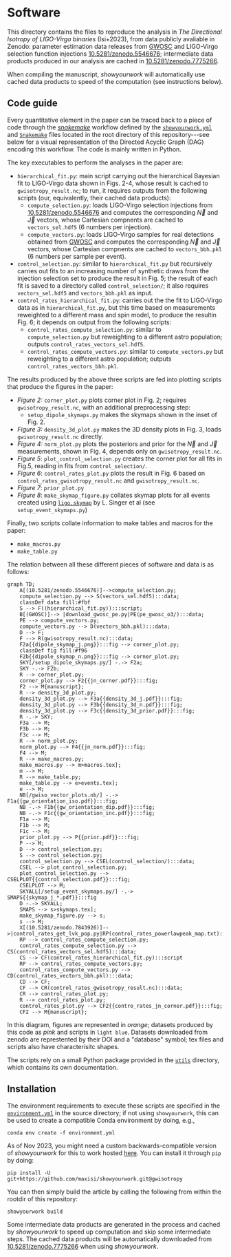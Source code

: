 # Software

This directory contains the files to reproduce the analysis in _The Directional Isotropy of LIGO-Virgo binaries_ (Isi+2023), 
from data publicly avaliable in Zenodo: parameter estimation data releases from [GWOSC](https://www.gw-openscience.org) and LIGO-Virgo selection function
injections [10.5281/zenodo.5546676](https://doi.org/10.5281/zenodo.5546676); intermediate data products produced in our analysis are cached in
[10.5281/zenodo.7775266](https://doi.org/10.5281/zenodo.7775266).

When compiling the manuscript, _showyourwork_ will automatically use cached data products to speed of the computation (see instructions below).

## Code guide

Every quantitative element in the paper can be traced back to a piece of code through the [_snakemake_](https://snakemake.readthedocs.io/en/stable/) workflow defined by the [`showyourwork.yml`](https://github.com/maxisi/gwisotropy/blob/main/showyourwork.yml) and [`Snakemake`](https://github.com/maxisi/gwisotropy/blob/main/Snakamake) files located in the root directory of this repository---see below for a visual representation of the Directed Acyclic Graph (DAG) encoding this workflow.
The code is mainly written in Python.

The key executables to perform the analyses in the paper are:
- `hierarchical_fit.py`: main script carrying out the hierarchical Bayesian fit to LIGO-Virgo data shown in Figs. 2-4, whose result is cached to `gwisotropy_result.nc`; to run, it requires outputs from the following scripts (our, equivalently, their cached data products):
  - `compute_selection.py`: loads LIGO-Virgo selection injections from [10.5281/zenodo.5546676](https://doi.org/10.5281/zenodo.5546676) and computes the corresponding $\vec{N}$ and $\vec{J}$ vectors, whose Cartesian compnents are cached to `vectors_sel.hdf5` (6 numbers per injection).
  - `compute_vectors.py`: loads LIGO-Virgo samples for real detections obtained from [GWOSC](https://www.gw-openscience.org) and computes the corresponding $\vec{N}$ and $\vec{J}$ vectors, whose Cartesian compnents are cached to `vectors_bbh.pkl` (6 numbers per sample per event).
- `control_selection.py`: similar to `hierarchical_fit.py` but recursively carries out fits to an increasing number of synthetic draws from the injection selection set to produce the result in Fig. 5; the result of each fit is saved to a directory called `control_selection/`; it also requires `vectors_sel.hdf5` and `vectors_bbh.pkl` as input.
- `control_rates_hierarchical_fit.py`: carries out the the fit to LIGO-Virgo data as in `hierarchical_fit.py`, but this time based on measurements reweighted to a different mass and spin model, to produce the resultin Fig. 6; it depends on output from the following scripts:
  - `control_rates_compute_selection.py`: similar to `compute_selection.py` but reweighting to a different astro population; outputs `control_rates_vectors_sel.hdf5`.
  - `control_rates_compute_vectors.py`: similar to `compute_vectors.py` but reweighting to a different astro population; outputs `control_rates_vectors_bbh.pkl`.
 
The results produced by the above three scripts are fed into plotting scripts that produce the figures in the paper:
- _Figure 2:_ `corner_plot.py` plots corner plot in Fig. 2; requires `gwisotropy_result.nc`, with an additional preprocessing step:
  - `setup_dipole_skymaps.py` makes the skymaps shown in the inset of Fig. 2.
- _Figure 3:_ `density_3d_plot.py` makes the 3D density plots in Fig. 3, loads `gwisotropy_result.nc` directly.
- _Figure 4:_ `norm_plot.py` plots the posteriors and prior for the $\vec{N}$ and $\vec{J}$ measurements, shown in Fig. 4, depends only on `gwisotropy_result.nc`.
- _Figure 5_: `plot_control_selection.py` creates the corner plot for all fits in Fig.5, reading in fits from `control_selection/`.
- _Figure 6_: `control_rates_plot.py` plots the result in Fig. 6 based on `control_rates_gwisotropy_result.nc` and `gwisotropy_result.nc`.
- _Figure 7_: `prior_plot.py`
- _Figure 8_: `make_skymap_figure.py` collates skymap plots for all events created using [`ligo.skymap`](https://pypi.org/project/ligo.skymap/) by L. Singer et al (see `setup_event_skymaps.py`)

Finally, two scripts collate information to make tables and macros for the paper:
- `make_macros.py`
- `make_table.py`

The relation between all these different pieces of software and data is as follows:

```mermaid
graph TD;
    A[(10.5281/zenodo.5546676)]-->compute_selection.py;
    compute_selection.py --> S(vectors_sel.hdf5):::data;
    classDef data fill:#fbf
    S --> F((hierarchical_fit.py)):::script;
    B[(GWOSC)]--> |download_gwosc_pe.py|PE(pe_gwosc_o3/):::data;
    PE --> compute_vectors.py;
    compute_vectors.py --> D(vectors_bbh.pkl):::data;
    D --> F;
    F --> R(gwisotropy_result.nc):::data;
    F2a{{dipole_skymap_j.png}}:::fig --> corner_plot.py;
    classDef fig fill:#f96
    F2b{{dipole_skymap_n.png}}:::fig --> corner_plot.py;
    SKY[/setup_dipole_skymaps.py/] -.-> F2a;
    SKY -.-> F2b;
    R --> corner_plot.py;
    corner_plot.py --> F2{{jn_corner.pdf}}:::fig;
    F2 --> M{manuscript};
    R --> density_3d_plot.py;
    density_3d_plot.py --> F3a{{density_3d_j.pdf}}:::fig;
    density_3d_plot.py --> F3b{{density_3d_n.pdf}}:::fig;
    density_3d_plot.py --> F3c{{density_3d_prior.pdf}}:::fig;
    R -.-> SKY;
    F3a --> M;
    F3b --> M;
    F3c --> M;
    R --> norm_plot.py;
    norm_plot.py --> F4{{jn_norm.pdf}}:::fig;
    F4 --> M;
    R --> make_macros.py;
    make_macros.py --> m>macros.tex];
    m --> M;
    R --> make_table.py;
    make_table.py --> e>events.tex];
    e --> M;
    NB[/gwiso_vector_plots.nb/] -.-> F1a{{gw_orientation_iso.pdf}}:::fig;
    NB -.-> F1b{{gw_orientation_dip.pdf}}:::fig;
    NB -.-> F1c{{gw_orientation_inc.pdf}}:::fig;
    F1a --> M;
    F1b --> M;
    F1c --> M;
    prior_plot.py --> P{{prior.pdf}}:::fig;
    P --> M;
    D --> control_selection.py;
    S --> control_selection.py;
    control_selection.py --> CSEL(control_selection/):::data;
    CSEL --> plot_control_selection.py;
    plot_control_selection.py --> CSELPLOT{{control_selection.pdf}}:::fig;
    CSELPLOT --> M;
    SKYALL[/setup_event_skymaps.py/] -.-> SMAPS{{skymap_j_*.pdf}}:::fig
    D -.-> SKYALL;
    SMAPS --> s>skymaps.tex];
    make_skymap_figure.py --> s;
    s --> M;
    X[(10.5281/zenodo.7843926)]-->|control_rates_get_lvk_pop.py|RP(control_rates_powerlawpeak_map.txt):::data;
    RP --> control_rates_compute_selection.py;
    control_rates_compute_selection.py --> CS(control_rates_vectors_sel.hdf5):::data;
    CS --> CF(control_rates_hierarchical_fit.py):::script
    RP --> control_rates_compute_vectors.py;
    control_rates_compute_vectors.py --> CD(control_rates_vectors_bbh.pkl):::data;
    CD --> CF;
    CF --> CR(control_rates_gwisotropy_result.nc):::data;
    CR --> control_rates_plot.py;
    R --> control_rates_plot.py;
    control_rates_plot.py --> CF2{{contro_rates_jn_corner.pdf}}:::fig;
    CF2 --> M{manuscript};
```

In this diagram, figures are represented in _orange_; datasets produced by this code as _pink_ and scripts in `light blue`. Datasets downloaded from zenodo are represtented by their DOI and a "database" symbol; tex files and scripts also have characterisitc shapes.

The scripts rely on a small Python package provided in the [`utils`](utils) directory, which contains its own documentation.

## Installation

The environment requirements to execute these scripts are specified in the [`environment.yml`](https://github.com/maxisi/gwisotropy/blob/main/environment.yml) in the source directory; if not using `showyourwork`, this can be used to create a compatible Conda environment by doing, e.g.,

```
conda env create -f environment.yml
```

As of Nov 2023, you might need a custom backwards-compatible version of _showyourwork_ for this to work hosted [here](https://github.com/maxisi/showyourwork/tree/gwisotropy). You can install it through `pip` by doing:

```
pip install -U git+https://github.com/maxisi/showyourwork.git@gwisotropy
```

You can then simply build the article by calling the following from within the rootdir of this repository:

```
showyourwork build
```


Some intermediate data products are generated in the process and cached by
_showyourwork_ to speed up computation and skip some intermediate steps. The cached data products will be automatically downloaded from [10.5281/zenodo.7775266](https://doi.org/10.5281/zenodo.7775266) when using _showyourwork_.
